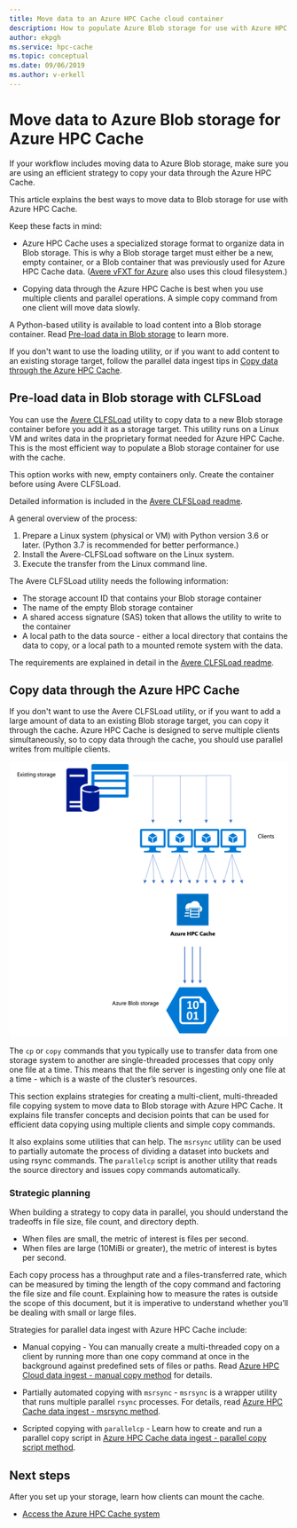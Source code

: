 ```yaml
---
title: Move data to an Azure HPC Cache cloud container 
description: How to populate Azure Blob storage for use with Azure HPC Cache
author: ekpgh
ms.service: hpc-cache
ms.topic: conceptual
ms.date: 09/06/2019
ms.author: v-erkell
---
```


# Move data to Azure Blob storage for Azure HPC Cache

If your workflow includes moving data to Azure Blob storage, make sure you are using an efficient strategy to copy your data through the Azure HPC Cache.

This article explains the best ways to move data to Blob storage for use with Azure HPC Cache.

Keep these facts in mind:

* Azure HPC Cache uses a specialized storage format to organize data in Blob storage. This is why a Blob storage target must either be a new, empty container, or a Blob container that was previously used for Azure HPC Cache data. ([Avere vFXT for Azure](https://azure.microsoft.com/services/storage/avere-vfxt/) also uses this cloud filesystem.)

* Copying data through the Azure HPC Cache is best when you use multiple clients and parallel operations. A simple copy command from one client will move data slowly.

A Python-based utility is available to load content into a Blob storage container. Read [Pre-load data in Blob storage](#pre-load-data-in-blob-storage-with-clfsload) to learn more.

If you don't want to use the loading utility, or if you want to add content to an existing storage target, follow the parallel data ingest tips in [Copy data through the Azure HPC Cache](#copy-data-through-the-azure-hpc-cache). 

## Pre-load data in Blob storage with CLFSLoad

You can use the [Avere CLFSLoad](https://aka.ms/avere-clfsload) utility to copy data to a new Blob storage container before you add it as a storage target. This utility runs on a Linux VM and writes data in the proprietary format needed for Azure HPC Cache. This is the most efficient way to populate a Blob storage container for use with the cache.

This option works with new, empty containers only. Create the container before using Avere CLFSLoad.

Detailed information is included in the [Avere CLFSLoad readme](https://github.com/microsoft/Avere-CLFSLoad/blob/master/README.md). <!-- caution literal link -->

A general overview of the process:

1. Prepare a Linux system (physical or VM) with Python version 3.6 or later. (Python 3.7 is recommended for better performance.)
1. Install the Avere-CLFSLoad software on the Linux system.
1. Execute the transfer from the Linux command line.

The Avere CLFSLoad utility needs the following information:

* The storage account ID that contains your Blob storage container
* The name of the empty Blob storage container
* A shared access signature (SAS) token that allows the utility to write to the container
* A local path to the data source - either a local directory that contains the data to copy, or a local path to a mounted remote system with the data.

The requirements are explained in detail in the [Avere CLFSLoad readme](https://aka.ms/avere-clfsload).

## Copy data through the Azure HPC Cache

If you don't want to use the Avere CLFSLoad utility, or if you want to add a large amount of data to an existing Blob storage target, you can copy it through the cache. Azure HPC Cache is designed to serve multiple clients simultaneously, so to copy data through the cache, you should use parallel writes from multiple clients.

![Diagram showing multi-client, multi-threaded data movement: At the top left, an icon for on-premises hardware storage has multiple arrows coming from it. The arrows point to four client machines. From each client machine three arrows point toward the Azure HPC Cache. From the Azure HPC Cache, multiple arrows point to Blob storage.](media/hpc-cache-parallel-ingest.png) 

The ``cp`` or ``copy`` commands that you typically use to transfer data from one storage system to another are single-threaded processes that copy only one file at a time. This means that the file server is ingesting only one file at a time - which is a waste of the cluster’s resources.

This section explains strategies for creating a multi-client, multi-threaded file copying system to move data to Blob storage with Azure HPC Cache. It explains file transfer concepts and decision points that can be used for efficient data copying using multiple clients and simple copy commands.

It also explains some utilities that can help. The ``msrsync`` utility can be used to partially automate the process of dividing a dataset into buckets and using rsync commands. The ``parallelcp`` script is another utility that reads the source directory and issues copy commands automatically.

### Strategic planning

When building a strategy to copy data in parallel, you should understand the tradeoffs in file size, file count, and directory depth.

* When files are small, the metric of interest is files per second.
* When files are large (10MiBi or greater), the metric of interest is bytes per second.

Each copy process has a throughput rate and a files-transferred rate, which can be measured by timing the length of the copy command and factoring the file size and file count. Explaining how to measure the rates is outside the scope of this document, but it is imperative to understand whether you’ll be dealing with small or large files.

Strategies for parallel data ingest with Azure HPC Cache include:

* Manual copying - You can manually create a multi-threaded copy on a client by running more than one copy command at once in the background against predefined sets of files or paths. Read [Azure HPC Cloud data ingest - manual copy method](hpc-cache-ingest-manual.md) for details.

* Partially automated copying with ``msrsync`` - ``msrsync`` is a wrapper utility that runs multiple parallel ``rsync`` processes. For details, read [Azure HPC Cache data ingest - msrsync method](hpc-cache-ingest-msrsync.md).

* Scripted copying with ``parallelcp`` - Learn how to create and run a parallel copy script in [Azure HPC Cache data ingest - parallel copy script method](hpc-cache-ingest-parallelcp.md).

## Next steps

After you set up your storage, learn how clients can mount the cache.

* [Access the Azure HPC Cache system](hpc-cache-mount.md)
